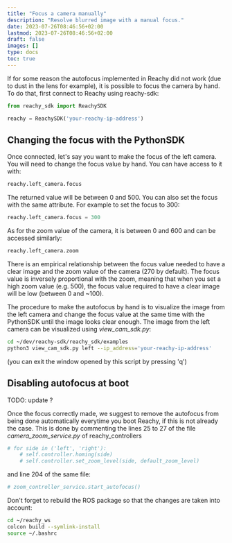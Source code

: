 ```yaml
---
title: "Focus a camera manually"
description: "Resolve blurred image with a manual focus."
date: 2023-07-26T08:46:56+02:00
lastmod: 2023-07-26T08:46:56+02:00
draft: false
images: []
type: docs
toc: true
---
```


If for some reason the autofocus implemented in Reachy did not work (due to dust in the lens for example), it is possible to focus the camera by hand. To do that, first connect to Reachy using reachy-sdk:

```python
from reachy_sdk import ReachySDK

reachy = ReachySDK('your-reachy-ip-address')
```

## Changing the focus with the PythonSDK

Once connected, let's say you want to make the focus of the left camera. You will need to change the focus value by hand. You can have access to it with:

```python
reachy.left_camera.focus
```

The returned value will be between 0 and 500.  You can also set the focus with the same attribute. For example to set the focus to 300:

```python
reachy.left_camera.focus = 300
```

As for the zoom value of the camera, it is between 0 and 600 and can be accessed similarly:

```python
reachy.left_camera.zoom
```

There is an empirical relationship between the focus value needed to have a clear image and the zoom value of the camera (270 by default). The focus value is inversely proportional with the zoom, meaning that when you set a high zoom value (e.g. 500), the focus value required to have a clear image will be low (between 0 and ~100).

The procedure to make the autofocus by hand is to visualize the image from the left camera and change the focus value at the same time with the PythonSDK until the image looks clear enough. The image from the left camera can be visualized using *view_cam_sdk.py*:

```bash
cd ~/dev/reachy-sdk/reachy_sdk/examples
python3 view_cam_sdk.py left --ip_address='your-reachy-ip-address'
```
(you can exit the window opened by this script by pressing 'q')

## Disabling autofocus at boot

TODO: update ?

Once the focus correctly made, we suggest to remove the autofocus from being done automatically everytime you boot Reachy, if this is not already the case. This is done by commenting the lines 25 to 27 of the file *camera_zoom_service.py* of reachy_controllers 

```python
# for side in ('left', 'right'):
    # self.controller.homing(side)
    # self.controller.set_zoom_level(side, default_zoom_level)
```
and line 204 of the same file:

```python
# zoom_controller_service.start_autofocus()
```

Don't forget to rebuild the ROS package so that the changes are taken into account:

```bash
cd ~/reachy_ws
colcon build --symlink-install
source ~/.bashrc
```
